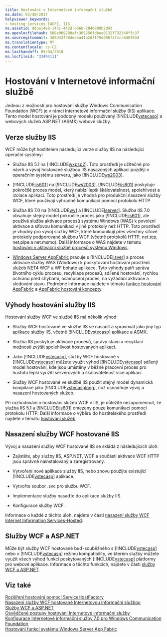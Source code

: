 ```yaml
---
title: Hostování v Internetové informační službě
ms.date: 03/30/2017
helpviewer_keywords:
- hosting services [WCF], IIS
ms.assetid: ddae14e8-143c-442d-b660-2046809b2d43
ms.openlocfilehash: 588e069280afc369256fdbee0132f732348ffc37
ms.sourcegitcommit: 3d5d33f384eeba41b2dff79d096f47ccc8d8f03d
ms.translationtype: MT
ms.contentlocale: cs-CZ
ms.lasthandoff: 05/04/2018
ms.locfileid: "33494111"
---
```

# <a name="hosting-in-internet-information-services"></a>Hostování v Internetové informační službě
Jednou z možností pro hostování služby Windows Communication Foundation (WCF) je v rámci Internetové informační služby (IIS) aplikace. Tento model hostování je podobný modelu používaný [!INCLUDE[vstecasp](../../../../includes/vstecasp-md.md)] a webových služeb ASP.NET (ASMX) webové služby.  
  
## <a name="versions-of-iis"></a>Verze služby IIS  
 WCF může být hostitelem následující verze služby IIS na následující operační systémy:  
  
-   Služba IIS 5.1 na [!INCLUDE[wxpsp2](../../../../includes/wxpsp2-md.md)]. Toto prostředí je užitečné pro návrh a vývoj hostované službou IIS nasazených aplikací později v operačním systému serveru, jako [!INCLUDE[ws2003](../../../../includes/ws2003-md.md)].  
  
-   [!INCLUDE[iis601](../../../../includes/iis601-md.md)] na [!INCLUDE[ws2003](../../../../includes/ws2003-md.md)]. [!INCLUDE[iis601](../../../../includes/iis601-md.md)] poskytuje pokročilé proces model, který nabízí lepší škálovatelnost, spolehlivost a izolace aplikací. Toto prostředí je vhodná pro produkční nasazení služby WCF, které používají výhradně komunikaci pomocí protokolu HTTP.  
  
-   Služba IIS 7.0 na [!INCLUDE[wv](../../../../includes/wv-md.md)] a [!INCLUDE[lserver](../../../../includes/lserver-md.md)]. Služba IIS 7.0 obsahuje stejný model pokročilé proces jako [!INCLUDE[iis601](../../../../includes/iis601-md.md)], ale používá služba aktivace procesů systému Windows (WAS) k povolení aktivace a síťovou komunikaci v jiné protokoly než HTTP. Toto prostředí je vhodný pro vývoj služby WCF, které komunikují přes všechny síťové protokoly podporované službou WCF (včetně protokolů HTTP, net.tcp, net.pipe a net.msmq). Další informace o WAS najdete v tématu [hostování v aktivační službě procesů systému Windows](../../../../docs/framework/wcf/feature-details/hosting-in-windows-process-activation-service.md).  
  
-   [Windows Server AppFabric](http://go.microsoft.com/fwlink/?LinkId=196496) pracuje s [!INCLUDE[iisver](../../../../includes/iisver-md.md)] a proces aktivace služby WAS (Windows) k poskytování hostování prostředí služeb NET4 WCF a WF bohaté aplikace. Tyto výhody patří správa životního cyklu procesu, recyklace procesů, sdílené hostování, rychlou ochranu před chybami, osamocení proces, na vyžádání aktivace a sledování stavu. Podrobné informace najdete v tématu [funkce hostování AppFabric](http://go.microsoft.com/fwlink/?LinkId=196494) a [AppFabric hostování koncepty](http://go.microsoft.com/fwlink/?LinkId=196495).  
  
## <a name="benefits-of-iis-hosting"></a>Výhody hostování služby IIS  
 Hostování služby WCF ve službě IIS má několik výhod:  
  
-   Služby WCF hostované ve službě IIS se nasadit a spravovat jako jiný typ aplikace služby IIS, včetně [!INCLUDE[vstecasp](../../../../includes/vstecasp-md.md)] aplikace a ASMX.  
  
-   Služba IIS poskytuje aktivace procesů, správy stavu a recyklaci možnosti zvýšit spolehlivost hostovaných aplikací.  
  
-   Jako [!INCLUDE[vstecasp](../../../../includes/vstecasp-md.md)], služby WCF hostované v [!INCLUDE[vstecasp](../../../../includes/vstecasp-md.md)] můžete využít výhod [!INCLUDE[vstecasp](../../../../includes/vstecasp-md.md)] sdílený model hostování, kde jsou umístěny v běžné pracovní proces pro hustotu lepší využití serverových a škálovatelnost více aplikací.  
  
-   Služby WCF hostované ve službě IIS použít stejný model dynamická kompilace jako [!INCLUDE[vstecasplong](../../../../includes/vstecasplong-md.md)], což usnadňuje vývoj a nasazení hostovaných služeb.  
  
 Při rozhodování o hostování služeb WCF v IIS, je důležité nezapomenout, že služba IIS 5.1 a [!INCLUDE[iis601](../../../../includes/iis601-md.md)] omezeny pouze komunikaci pomocí protokolu HTTP. Další informace o výběru do hostitelského prostředí najdete v tématu [hostování služeb](../../../../docs/framework/wcf/hosting-services.md).  
  
## <a name="deploying-an-iis-hosted-wcf-service"></a>Nasazení služby WCF hostované IIS  
 Vývoj a nasazení služby WCF hostované IIS se skládá z následujících úloh:  
  
-   Zajistěte, aby služby IIS, ASP.NET, WCF a součásti aktivace WCF HTTP jsou správně nainstalovaný a zaregistrovaný.  
  
-   Vytvoření nové aplikace služby IIS, nebo znovu použijte existující [!INCLUDE[vstecasp](../../../../includes/vstecasp-md.md)] aplikace.  
  
-   Vytvořte soubor .svc pro službu WCF.  
  
-   Implementace služby nasaďte do aplikace služby IIS.  
  
-   Konfigurace služby WCF.  
  
 Informace o každé z těchto úloh, najdete v části [nasazení služby WCF Internet Information Services-Hosted](../../../../docs/framework/wcf/feature-details/deploying-an-internet-information-services-hosted-wcf-service.md).  
  
## <a name="wcf-services-and-aspnet"></a>Služby WCF a ASP.NET  
 Může být služby WCF hostované buď-souběžného s [!INCLUDE[vstecasp](../../../../includes/vstecasp-md.md)] nebo v [!INCLUDE[vstecasp](../../../../includes/vstecasp-md.md)] režimu kompatibility, ve kterém služby můžete využít všech výhod funkcí poskytovaných [!INCLUDE[vstecasp](../../../../includes/vstecasp-md.md)] platformy pro webové aplikace. Informace o těchto funkcích, najdete v části [služby WCF a ASP.NET](../../../../docs/framework/wcf/feature-details/wcf-services-and-aspnet.md).  
  
## <a name="see-also"></a>Viz také  
 [Rozšíření hostování pomocí ServiceHostFactory](../../../../docs/framework/wcf/extending/extending-hosting-using-servicehostfactory.md)  
 [Nasazení služby WCF hostované Internetovou informační službou](../../../../docs/framework/wcf/feature-details/deploying-an-internet-information-services-hosted-wcf-service.md)  
 [Služby WCF a ASP.NET](../../../../docs/framework/wcf/feature-details/wcf-services-and-aspnet.md)  
 [Osvědčené postupy hostování Internetové informační služby](../../../../docs/framework/wcf/feature-details/internet-information-services-hosting-best-practices.md)  
 [Konfigurace Internetové informační služby 7.0 pro Windows Communication Foundation](../../../../docs/framework/wcf/feature-details/configuring-iis-for-wcf.md)  
 [Hostování funkcí systému Windows Server App Fabric](http://go.microsoft.com/fwlink/?LinkId=201276)
